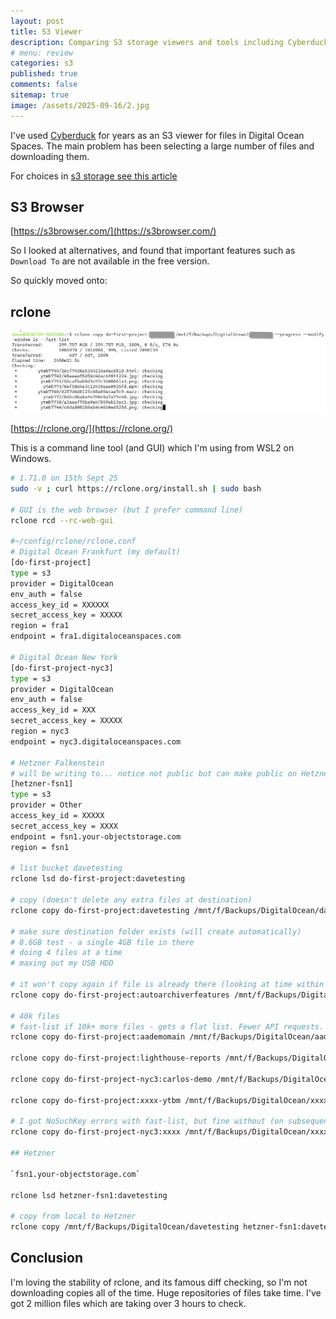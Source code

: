 ```yaml
---
layout: post
title: S3 Viewer 
description: Comparing S3 storage viewers and tools including Cyberduck, S3 Browser, and rclone for managing large file collections 
# menu: review
categories: s3 
published: true 
comments: false     
sitemap: true
image: /assets/2025-09-16/2.jpg
---
```


<!-- [![alt text](/assets/2025-08-30/6.jpg "Volcano")](/assets/2025-08-30/6.jpg) -->

I've used [Cyberduck](https://cyberduck.io/) for years as an S3 viewer for files in Digital Ocean Spaces. The main problem has been selecting a large number of files and downloading them.

For choices in [s3 storage see this article](/2025/09/08/s3-storage-non-us-based)

## S3 Browser

[https://s3browser.com/](https://s3browser.com/)

So I looked at alternatives, and found that important features such as `Download To` are not available in the free version.

So quickly moved onto:


## rclone

[![alt text](/assets/2025-09-16/2.jpg "Checking")](/assets/2025-09-16/2.jpg)

[https://rclone.org/](https://rclone.org/)

This is a command line tool (and GUI) which I'm using from WSL2 on Windows.

```bash
# 1.71.0 on 15th Sept 25
sudo -v ; curl https://rclone.org/install.sh | sudo bash

# GUI is the web browser (but I prefer command line)
rclone rcd --rc-web-gui

#~/config/rclone/rclone.conf
# Digital Ocean Frankfurt (my default)
[do-first-project]
type = s3
provider = DigitalOcean
env_auth = false
access_key_id = XXXXXX
secret_access_key = XXXXX
region = fra1
endpoint = fra1.digitaloceanspaces.com

# Digital Ocean New York
[do-first-project-nyc3]
type = s3
provider = DigitalOcean
env_auth = false
access_key_id = XXX
secret_access_key = XXXXX 
region = nyc3
endpoint = nyc3.digitaloceanspaces.com

# Hetzner Falkenstein
# will be writing to... notice not public but can make public on Hetzner UI
[hetzner-fsn1]
type = s3
provider = Other
access_key_id = XXXXX 
secret_access_key = XXXX 
endpoint = fsn1.your-objectstorage.com
region = fsn1

# list bucket davetesting
rclone lsd do-first-project:davetesting

# copy (doesn't delete any extra files at destination)
rclone copy do-first-project:davetesting /mnt/f/Backups/DigitalOcean/davetesting --progress

# make sure destination folder exists (will create automatically)
# 8.6GB test - a single 4GB file in there
# doing 4 files at a time
# maxing out my USB HDD

# it won't copy again if file is already there (looking at time within 2 secs worked for me)
rclone copy do-first-project:autoarchiverfeatures /mnt/f/Backups/DigitalOcean/autoarchiverfeatures --progress --modify-window 2s

# 40k files
# fast-list if 10k+ more files - gets a flat list. Fewer API requests. More RAM usage locally.
rclone copy do-first-project:aademomain /mnt/f/Backups/DigitalOcean/aademomain --progress --modify-window 2s --fast-list

rclone copy do-first-project:lighthouse-reports /mnt/f/Backups/DigitalOcean/lighthouse-reports --progress --modify-window 2s --fast-list

rclone copy do-first-project-nyc3:carlos-demo /mnt/f/Backups/DigitalOcean/carlos-demo --progress --modify-window 2s --fast-list

rclone copy do-first-project:xxxx-ytbm /mnt/f/Backups/DigitalOcean/xxxx-ytbm --progress --modify-window 2s --fast-list

# I got NoSuchKey errors with fast-list, but fine without (on subsequent checks)
rclone copy do-first-project-nyc3:xxxx /mnt/f/Backups/DigitalOcean/xxxx --progress --modify-window 2s --fast-list

## Hetzner

`fsn1.your-objectstorage.com`

rclone lsd hetzner-fsn1:davetesting

# copy from local to Hetzner
rclone copy /mnt/f/Backups/DigitalOcean/davetesting hetzner-fsn1:davetesting  --progress
```


## Conclusion

I'm loving the stability of rclone, and its famous diff checking, so I'm not downloading copies all of the time. Huge repositories of files take time. I've got 2 million files which are taking over 3 hours to check.
